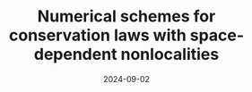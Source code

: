 ---
title: Numerical schemes for conservation laws with space-dependent nonlocalities

event: Nonlocal Modelling in Fluidmechanical Applications 
event_url: https://www.wim.uni-mannheim.de/goettlich/workshop/

location: Mannheim, Germany

# Talk start and end times.
#   End time can optionally be hidden by prefixing the line with `#`.
date: '2024-09-02'
#date_end: '2030-06-01T15:00:00Z'
all_day: false

authors:
  - admin

tags: []

# Is this a featured talk? (true/false)
featured: true

# Markdown Slides (optional).
#   Associate this talk with Markdown slides.
#   Simply enter your slide deck's filename without extension.
#   E.g. `slides = "example-slides"` references `content/slides/example-slides.md`.
#   Otherwise, set `slides = ""`.
slides: ""

# Projects (optional).
#   Associate this post with one or more of your projects.
#   Simply enter your project's folder or file name without extension.
#   E.g. `projects = ["internal-project"]` references `content/project/deep-learning/index.md`.
#   Otherwise, set `projects = []`.
projects: [] 
---
